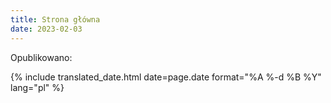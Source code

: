 ```yaml
---
title: Strona główna
date: 2023-02-03
---
```


Opublikowano:

{% include translated_date.html date=page.date format="%A %-d %B %Y" lang="pl" %}
